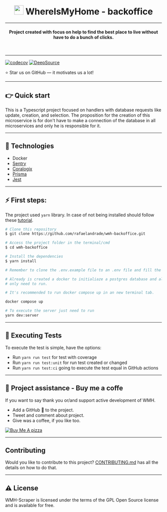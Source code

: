 
<h1 align="center"> <img src="https://w7.pngwing.com/pngs/307/624/png-transparent-computer-icons-house-home-icon-angle-text-logo.png" width="30">
 WhereIsMyHome - backoffice </h1>

 ----

 <h4 align="center"> Project created with focus on help to find the best place to live without have to do a bunch of clicks. </h4>

<br>


-----------
[![codecov](https://codecov.io/gh/rafaelandrade/wmh-backoffice/branch/main/graph/badge.svg?token=FTLUEOROMP)](https://codecov.io/gh/rafaelandrade/wmh-backoffice)
[![DeepSource](https://deepsource.io/gh/rafaelandrade/wmh-backoffice.svg/?label=active+issues&show_trend=true&token=yis2PC5vrWaO-wtAh9c5pGlI)](https://deepsource.io/gh/rafaelandrade/wmh-backoffice/?ref=repository-badge)

<p>⭐ Star us on GitHub — it motivates us a lot!</p>

----

<h2> 👉 Quick start </h2>

This is a Typescript project focused on handlers with database requests like update, creation, and selection. The proposition for the creation of this microservice is for don't have to make a connection of the database in all microservices and only he is responsible for it. 

----

<h2> 🔌 Technologies </h2>

- Docker
- [Sentry](https://docs.sentry.io/)
- [Coralogix](https://coralogix.com/integrations/coralogix-python-integration/)
- [Prisma](https://www.prisma.io/docs/concepts/overview/what-is-prisma)
- [Jest](https://jestjs.io/docs/getting-started)

----

<h2> ⚡️ First steps: </h2>

The project used `yarn` library. In case of not being installed should follow these [tutorial](https://classic.yarnpkg.com/lang/en/docs/install/#mac-stable). 


```bash
# Clone this repository
$ git clone https://github.com/rafaelandrade/wmh-backoffice.git

# Access the project folder in the terminal/cmd
$ cd wmh-backoffice

# Install the dependencies
$ yarn install

# Remember to clone the .env.example file to an .env file and fill the file.

# Already is created a docker to initialiaze a postgres database and already have some data
# only need to run.

# It's recommended to run docker compose up in an new terminal tab.

docker compose up

# To execute the server just need to run
yarn dev:server
```

---

<h2> 🧚 Executing Tests </h2>

To execute the test is simple, have the options:

- Run `yarn run test` for test with coverage
- Run `yarn run test:unit` for run test created or changed
- Run `yarn run test:ci` going to execute the test equal in GitHub actions

---

<h2> 🍕 Project assistance - Buy me a coffe </h2>

If you want to say thank you or/and support active development of WMH.

- Add a GitHub 🌟 to the project.
- Tweet and comment about project.
- Give was a coffee, if you like too.

<a href="https://www.buymeacoffee.com/rafaelasndrade" target="_blank"><img src="https://www.buymeacoffee.com/assets/img/custom_images/orange_img.png" alt="Buy Me A pizza" style="height: auto !important;width: auto !important;" ></a>


---
<h2> Contributing </h2>

Would you like to contribute to this project? [CONTRIBUTING.md](CONTRIBUTING.md) has all the details on how to do that.

---
<h2> ⚠️ License </h2>

WMH-Scraper is licensed under the terms of the GPL Open Source license and is available for free.